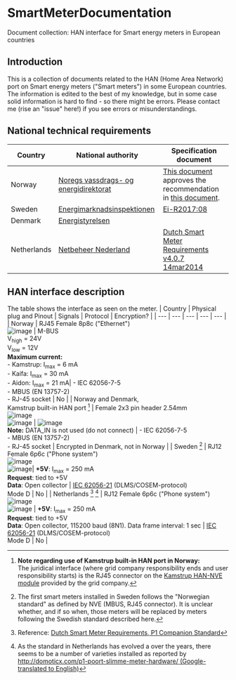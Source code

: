 # SmartMeterDocumentation
Document collection: HAN interface for Smart energy meters in European countries

## Introduction
This is a collection of documents related to the HAN (Home Area Network) port on Smart energy meters ("Smart meters") in some European countries. The information is edited to the best of my knowledge, but in some case solid information is hard to find - so there might be errors. Please contact me (rise an "issue" here!) if you see errors or misunderstandings.

## National technical requirements
| Country | National authority | Specification document |
| --- | --- | --- |
| Norway | [Noregs vassdrags- og energidirektorat](http://www.nve.no)| [This document](https://github.com/ArnieO/SmartMeterDocumentation/blob/main/Norway/NVE%20201603186-1-informasjon-til-kundene-via-han-grensesnittet-i-ams-m%C3%A5leren-obis-koder-1772408_1124902_0.pdf) approves the recommendation in [this document](https://github.com/ArnieO/SmartMeterDocumentation/blob/main/Norway/NEK%20AMS%20HAN.pdf).|
| Sweden | [Energimarknadsinspektionen](https://www.ei.se) | [Ei-R2017:08](https://github.com/ArnieO/SmartMeterDocumentation/blob/main/Sweden/Funktionskrav-p%C3%A5-elm%C3%A4tare-F%C3%B6rfattningsf%C3%B6rslag-Ei-R2017-08.pdf) |
| Denmark | [Energistyrelsen](https://ens.dk) | |
| Netherlands | [Netbeheer Nederland](https://www.netbeheernederland.nl) | [Dutch Smart Meter Requirements v4.0.7 14mar2014](https://github.com/ArnieO/SmartMeterDocumentation/blob/main/Netherlands/DutchSmartMeterRequirements_v4.0.7_14mar2014.pdf) |

## HAN interface description
The table shows the interface as seen on the meter.
| Country | Physical plug and Pinout | Signals | Protocol | Encryption? |
| --- | --- | --- | --- | --- |
| Norway | RJ45 Female 8p8c ("Ethernet") <br/> ![image](https://user-images.githubusercontent.com/10295178/135722554-d181142c-c82c-4ec2-a710-183ffa9b96b4.png) | M-BUS <br/> V<sub>high</sub> = 24V <br/> V<sub>low</sub> = 12V <br/> **Maximum current:** <br/> - Kamstrup: I<sub>max</sub> = 6 mA <br/> - Kaifa: I<sub>max</sub> = 30 mA  <br/> - Aidon: I<sub>max</sub> = 21 mA| - IEC 62056-7-5 <br/>- MBUS (EN 13757-2) <br/>- RJ-45 socket | No |
| Norway and Denmark,<br/>Kamstrup built-in HAN port [^1] | Female 2x3 pin header 2.54mm <br/> ![image](https://user-images.githubusercontent.com/10295178/135723960-ffad1276-5f5a-4dde-bade-e9effa551767.png) <br/> ![image](https://user-images.githubusercontent.com/10295178/135723985-b57b74e0-28cf-48a3-9de6-e9b19e23fb11.png) | ![image](https://user-images.githubusercontent.com/10295178/135724009-9f7fe890-b8cd-4b7b-b9fa-c5ca978f570c.png) <br/> **Note:** DATA_IN is not used (do not connect) | - IEC 62056-7-5 <br/>- MBUS (EN 13757-2) <br/>- RJ-45 socket  | Encrypted in Denmark, not in Norway |
| Sweden [^2] | RJ12 Female 6p6c ("Phone system") <br/>![image](https://user-images.githubusercontent.com/10295178/136756312-1575f6ed-3e92-4841-813a-dc6f81be9ce5.png) <br/> ![image](https://user-images.githubusercontent.com/10295178/135724732-d5ca9a0c-4257-40c5-87b1-72bb95a5deff.png)| **+5V**: I<sub>max</sub> = 250 mA <br/> **Request**: tied to +5V <br/> **Data**: Open collector | [IEC 62056-21](https://en.wikipedia.org/wiki/IEC_62056#IEC_62056-21) (DLMS/COSEM-protocol) <br/> Mode D | No |
| Netherlands [^3] [^4] | RJ12 Female 6p6c ("Phone system") <br/>![image](https://user-images.githubusercontent.com/10295178/136756312-1575f6ed-3e92-4841-813a-dc6f81be9ce5.png)  <br/> ![image](https://user-images.githubusercontent.com/10295178/135724732-d5ca9a0c-4257-40c5-87b1-72bb95a5deff.png) | **+5V**: I<sub>max</sub> = 250 mA <br/> **Request**: tied to +5V <br/> **Data**: Open collector, 115200 baud (8N1). Data frame interval: 1 sec | [IEC 62056-21](https://en.wikipedia.org/wiki/IEC_62056#IEC_62056-21) (DLMS/COSEM-protocol) <br/> Mode D | No |

[^1]: **Note regarding use of Kamstrup built-in HAN port in Norway:** <br/> The juridical interface (where grid company responsibility ends and user responsibility starts) is the RJ45 connector on the [Kamstrup HAN-NVE module](https://github.com/ArnieO/SmartMeterDocumentation/raw/main/Norway/Kamstrup/Kamstrup%20HAN-NVE%20Module%20data%20sheet.pdf) provided by the grid company.
[^2]: The first smart meters installed in Sweden follows the "Norwegian standard" as defined by NVE (MBUS, RJ45 connector). It is unclear whether, and if so when, those meters will be replaced by meters following the Swedish standard described here.
[^3]: Reference: [Dutch Smart Meter Requirements, P1 Companion Standard](https://github.com/ArnieO/SmartMeterDocumentation/blob/main/Netherlands/DSMR_P1CompanionStandard_v5.0.2_26feb2016.pdf)
[^4]: As the standard in Netherlands has evolved a  over the years, there seems to be a number of varieties installed as reported by [http://domoticx.com/p1-poort-slimme-meter-hardware/ (Google-translated to English)](https://domoticx-com.translate.goog/p1-poort-slimme-meter-hardware/?_x_tr_sch=http&_x_tr_sl=auto&_x_tr_tl=en&_x_tr_hl=no&_x_tr_pto=nui)
